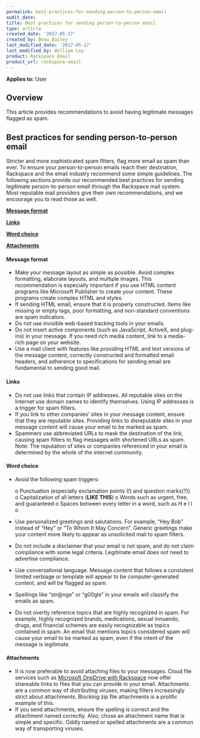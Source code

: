 ```yaml
---
permalink: best-practices-for-sending-person-to-person-email
audit_date:
title: Best practices for sending person-to-person email
type: article
created_date: '2017-05-17'
created_by: Beau Bailey
last_modified_date: '2017-05-17'
last_modified_by: William Loy
product: Rackspace Email
product_url: rackspace-email
---
```


**Applies to:** User

## Overview
This article provides recommendations to avoid having legitimate messages flagged as spam.

## Best practices for sending person-to-person email
Stricter and more sophisticated spam filters, flag more email as spam than ever. To ensure your person-to-person emails reach their destination, Rackspace and the email industry recommend some simple guidelines.
The following sections provide our recommended best practices for sending legitimate person-to-person email through the Rackspace mail system. Most reputable mail providers give their own recommendations, and we encourage you to read those as well.


[**Message format**](#message-format)

[**Links**](#links)

[**Word choice**](#word-choice)

[**Attachments**](#attachments)




#### Message format
-	Make your message layout as simple as possible. Avoid complex formatting, elaborate layouts, and multiple images.
  This recommendation is especially important if you use HTML content programs like Microsoft Publisher to create your  content. These programs create complex HTML and styles.
-	If sending HTML email, ensure that it is properly constructed. Items like missing or empty tags, poor formatting, and     non-standard conventions are spam indicators.
-	Do not use invisible web-based tracking tools in your emails.
-	Do not insert active components (such as JavaScript, ActiveX, and plug-ins) in your message. If you need rich media content, link to a media-rich page on your website.
-	Use a mail client with features like providing HTML and text versions of the message content, correctly constructed and formatted email headers, and adherence to specifications for sending email are fundamental to sending good mail.


#### Links
-	Do not use links that contain IP addresses. All reputable sites on the Internet use domain names to identify themselves. Using IP addresses is a trigger for spam filters.
-	If you link to other companies’ sites in your message content, ensure that they are reputable sites. Providing links to disreputable sites in your message content will cause your email to be marked as spam.
-	Spammers use abbreviated URLs to mask the destination of the link, causing spam filters to flag messages with shortened URLs as spam.
Note: The reputation of sites or companies referenced in your email is determined by the whole of the internet community.


#### Word choice
-	Avoid the following spam triggers:

    o	Punctuation (especially exclamation points (!) and question marks(?))
    o	Capitalization of all letters (**LIKE THIS**)
    o	Words such as urgent, free, and guaranteed
    o	Spaces between every letter in a word, such as H e l l o
-	Use personalized greetings and salutations. For example, “Hey Bob” instead of “Hey” or “To Whom It May Concern”. Generic greetings make your content more likely to appear as unsolicited mail to spam filters.
-	Do not include a disclaimer that your email is not spam, and do not claim compliance with some legal criteria. Legitimate email does not need to advertise compliance.
-	Use conversational language. Message content that follows a consistent limited verbiage or template will appear to be computer-generated content, and will be flagged as spam.
-	Spellings like “str@nge” or “g00gle” in your emails will classify the emails as spam.
-	Do not overtly reference topics that are highly recognized in spam. For example, highly recognized brands, medications, sexual innuendo, drugs, and financial schemes are easily recognizable as topics contained in spam. An email that mentions topics considered spam will cause your email to be marked as spam, even if the intent of the message is legitimate.


#### Attachments
-	It is now preferable to avoid attaching files to your messages. Cloud file services such as [Microsoft OneDrive with Rackspace](https://www.rackspace.com/office-365) now offer shareable links to files that you can provide in your email. Attachments are a common way of distributing viruses, making filters increasingly strict about attachments. Blocking zip file attachments is a prolific example of this.
-	If you send attachments, ensure the spelling is correct and the attachment named correctly. Also, chose an attachment name that is simple and specific. Oddly named or spelled attachments are a common way of transporting viruses.

